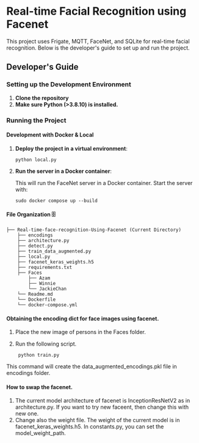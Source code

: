 # Real-time Facial Recognition using Facenet  

This project uses Frigate, MQTT, FaceNet, and SQLite for real-time facial recognition. Below is the developer's guide to set up and run the project.  

## Developer's Guide  

### Setting up the Development Environment  
1. **Clone the repository**  
2. **Make sure Python (>3.8.10) is installed.**  

### Running the Project  

#### Development with Docker & Local  

1. **Deploy the project in a virtual environment**:  
   ```shell  
   python local.py
2. **Run the server in a Docker container**:  
   
    This will run the FaceNet server in a Docker container. Start the server with:  
    ```shell  
    sudo docker compose up --build

#### File Organization 🗄️

```shell
├── Real-time-face-recognition-Using-Facenet (Current Directory)  
    ├── encodings  
    ├── architecture.py  
    ├── detect.py  
    ├── train_data_augmented.py  
    ├── local.py  
    ├── facenet_keras_weights.h5  
    ├── requirements.txt  
    ├── Faces  
        ├── Azam  
        ├── Winnie  
        └── JackieChan  
    └── Readme.md  
    └── Dockerfile  
    └── docker-compose.yml
```

#### Obtaining the encoding dict for face images using facenet.

1. Place the new image of persons in the Faces folder.
2. Run the following script.

   ```
	python train.py
This command will create the data_augmented_encodings.pkl file in encodings folder.

#### How to swap the facenet.
1. The current model architecture of facenet is InceptionResNetV2 as in architecture.py. 
If you want to try new faceent, then change this with new one.
2. Change also the weight file.
The weight of the current model is in facenet_keras_weights.h5.
In constants.py, you can set the model_weight_path.
